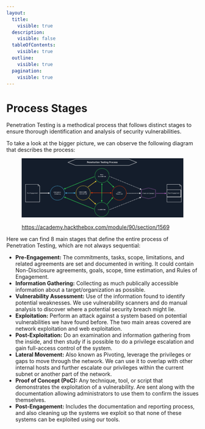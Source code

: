 ```yaml
---
layout:
  title:
    visible: true
  description:
    visible: false
  tableOfContents:
    visible: true
  outline:
    visible: true
  pagination:
    visible: true
---
```


# Process Stages

Penetration Testing is a methodical process that follows distinct stages to ensure thorough identification and analysis of security vulnerabilities.

To take a look at the bigger picture, we can observe the following diagram that describes the process:

<figure><img src="../../.gitbook/assets/image (53) (1) (1).png" alt=""><figcaption><p><a href="https://academy.hackthebox.com/module/90/section/1569">https://academy.hackthebox.com/module/90/section/1569</a></p></figcaption></figure>

Here we can find 8 main stages that define the entire process of Penetration Testing, which are not always sequential:

* **Pre-Engagement:** The commitments, tasks, scope, limitations, and related agreements are set and documented in writing. It could contain Non-Disclosure agreements, goals, scope, time estimation, and Rules of Engagement.
* **Information Gathering:** Collecting as much publically accessible information about a target/organization as possible.
* **Vulnerability Assessment:** Use of the information found to identify potential weaknesses. We use vulnerability scanners and do manual analysis to discover where a potential security breach might lie.
* **Exploitation:** Perform an attack against a system based on potential vulnerabilities we have found before. The two main areas covered are network exploitation and web exploitation.
* **Post-Exploitation:** Do an examination and information gathering from the inside, and then study if is possible to do a privilege escalation and gain full-access control of the system.
* **Lateral Movement:** Also known as Pivoting, leverage the privileges or gaps to move through the network. We can use it to overlap with other internal hosts and further escalate our privileges within the current subnet or another part of the network.
* **Proof of Concept (PoC):** Any technique, tool, or script that demonstrates the exploitation of a vulnerability. Are sent along with the documentation allowing administrators to use them to confirm the issues themselves.
* **Post-Engagement:** Includes the documentation and reporting process, and also cleaning up the systems we exploit so that none of these systems can be exploited using our tools.
